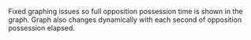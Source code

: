 Fixed graphing issues so full opposition possession time is shown in the graph. 
Graph also changes dynamically with each second of opposition possession elapsed. 
